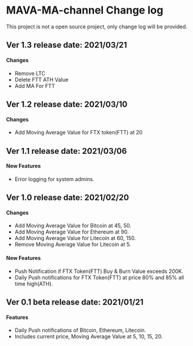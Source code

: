 # MAVA-MA-channel Change log
This project is not a open source project, only change log will be provided.

## Ver 1.3 release date: 2021/03/21
#### Changes
- Remove LTC 
- Delete FTT ATH Value
- Add MA For FTT

## Ver 1.2 release date: 2021/03/10
#### Changes
- Add Moving Average Value for FTX token(FTT) at 20

## Ver 1.1 release date: 2021/03/06
#### New Features
- Error logging for system admins.

## Ver 1.0 release date: 2021/02/20
#### Changes
- Add Moving Average Value for Bitcoin at 45, 50.
- Add Moving Average Value for Ethereum at 90.
- Add Moving Average Value for Litecoin at 60, 150.
- Remove Moving Average Value for Litecoin at 5.
#### New Features
- Push Notification if FTX Token(FTT) Buy & Burn Value exceeds 200K.
- Daily Push notifications for FTX Token(FTT) at price 80% and 85% all time high(ATH).


## Ver 0.1 beta  release date: 2021/01/21
#### Features
- Daily Push notifications of Bitcoin, Ethereum, Litecoin.
- Includes current price, Moving Average Value at 5, 10, 15, 20.
